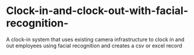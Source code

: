 # Clock-in-and-clock-out-with-facial-recognition-
A clock-in system that uses existing camera infrastructure to clock in and out employees using facial recognition and creates a csv or excel record   
